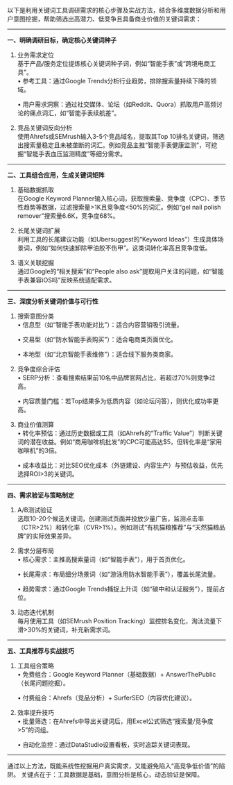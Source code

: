 以下是利用关键词工具调研需求的核心步骤及实战方法，结合多维度数据分析和用户意图挖掘，帮助筛选出高潜力、低竞争且具备商业价值的关键词需求：

---

**一、明确调研目标，确定核心关键词种子**
1. 业务需求定位  
   基于产品/服务定位提炼核心关键词种子词，例如“智能手表”或“跨境电商工具”。  
   • 参考工具：通过Google Trends分析行业趋势，排除搜索量持续下降的领域。

   • 用户需求洞察：通过社交媒体、论坛（如Reddit、Quora）抓取用户高频讨论的痛点词汇，如“智能手表续航差”。


2. 竞品关键词反向分析  
   使用Ahrefs或SEMrush输入3-5个竞品域名，提取其Top 10排名关键词，筛选出搜索量稳定且未被垄断的词汇。例如竞品主推“智能手表健康监测”，可挖掘“智能手表血压监测精度”等细分需求。

---

**二、工具组合应用，生成关键词矩阵**
1. 基础数据抓取  
   在Google Keyword Planner输入核心词，获取搜索量、竞争度（CPC）、季节性趋势等数据，过滤搜索量>1K且竞争度<50%的词汇。例如“gel nail polish remover”搜索量6.6K，竞争度68%。

2. 长尾关键词扩展  
   利用工具的长尾建议功能（如Ubersuggest的“Keyword Ideas”）生成具体场景词，例如“如何快速卸除甲油胶不伤甲”。这类词转化率高且竞争度低。

3. 语义关联挖掘  
   通过Google的“相关搜索”和“People also ask”提取用户关注的问题，如“智能手表兼容iOS吗”反映系统适配需求。

---

**三、深度分析关键词价值与可行性**
1. 搜索意图分类  
   • 信息型（如“智能手表功能对比”）：适合内容营销吸引流量。  

   • 交易型（如“防水智能手表购买”）：适合电商类页面优化。  

   • 本地型（如“北京智能手表维修”）：适合线下服务类商家。


2. 竞争度综合评估  
   • SERP分析：查看搜索结果前10名中品牌官网占比，若超过70%则竞争过高。  

   • 内容质量门槛：若Top结果多为低质内容（如论坛问答），则优化成功率更高。


3. 商业价值测算  
   • 转化率预估：通过历史数据或工具（如Ahrefs的“Traffic Value”）判断关键词的潜在收益。例如“商用咖啡机批发”的CPC可能高达$5，但转化率是“家用咖啡机”的3倍。  

   • 成本收益比：对比SEO优化成本（外链建设、内容生产）与预估收益，优先选择ROI>3的关键词。


---

**四、需求验证与策略制定**
1. A/B测试验证  
   选取10-20个候选关键词，创建测试页面并投放少量广告，监测点击率（CTR>2%）和转化率（CVR>1%）。例如测试“有机猫粮推荐”与“天然猫粮品牌”的实际效果差异。

2. 需求分层布局  
   • 核心需求：主推高搜索量词（如“智能手表”），用于首页优化。  

   • 长尾需求：布局细分场景词（如“游泳用防水智能手表”），覆盖长尾流量。  

   • 趋势需求：通过Google Trends捕捉上升词（如“碳中和认证服务”），提前占位。


3. 动态迭代机制  
   每月使用工具（如SEMrush Position Tracking）监控排名变化，淘汰流量下滑>30%的关键词，补充新需求词。

---

**五、工具推荐与实战技巧**
1. 工具组合策略  
   • 免费组合：Google Keyword Planner（基础数据）+ AnswerThePublic（长尾问题挖掘）。  

   • 付费组合：Ahrefs（竞品分析）+ SurferSEO（内容优化建议）。


2. 效率提升技巧  
   • 批量筛选：在Ahrefs中导出关键词后，用Excel公式筛选“搜索量/竞争度>5”的词组。  

   • 自动化监控：通过DataStudio设置看板，实时追踪关键词表现。


---

通过以上方法，既能系统性挖掘用户真实需求，又能避免陷入“高竞争低价值”的陷阱。
关键点在于：工具数据是基础，意图分析是核心，动态验证是保障。  
